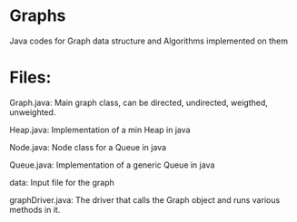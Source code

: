 Graphs
======

Java codes for Graph data structure and Algorithms implemented on them

Files:
=====

Graph.java: Main graph class, can be directed, undirected, weigthed, unweighted.

Heap.java: Implementation of a min Heap in java

Node.java: Node class for a Queue in java

Queue.java: Implementation of a generic Queue in java

data: Input file for the graph

graphDriver.java: The driver that calls the Graph object and runs various methods in it. 
